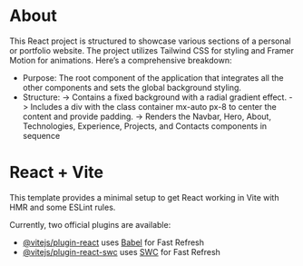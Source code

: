 <h1>About</h1>
<div>
  <p>This React project is structured to showcase various sections of a personal or portfolio website. The project utilizes Tailwind CSS for styling and Framer Motion for animations. Here’s a comprehensive breakdown:</p>
  <ul>
  <li>Purpose: The root component of the application that integrates all the other components and sets the global background styling.</li>
    <li>Structure:
       -> Contains a fixed background with a radial gradient effect.
       -> Includes a div with the class container mx-auto px-8 to center the content and provide padding.
       -> Renders the Navbar, Hero, About, Technologies, Experience, Projects, and Contacts components in sequence</li>
  </ul>
</div>




# React + Vite

This template provides a minimal setup to get React working in Vite with HMR and some ESLint rules.

Currently, two official plugins are available:

- [@vitejs/plugin-react](https://github.com/vitejs/vite-plugin-react/blob/main/packages/plugin-react/README.md) uses [Babel](https://babeljs.io/) for Fast Refresh
- [@vitejs/plugin-react-swc](https://github.com/vitejs/vite-plugin-react-swc) uses [SWC](https://swc.rs/) for Fast Refresh


